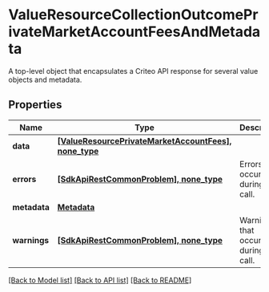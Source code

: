 # ValueResourceCollectionOutcomePrivateMarketAccountFeesAndMetadata

A top-level object that encapsulates a Criteo API response for several value objects and metadata.

## Properties
Name | Type | Description | Notes
------------ | ------------- | ------------- | -------------
**data** | [**[ValueResourcePrivateMarketAccountFees], none_type**](ValueResourcePrivateMarketAccountFees.md) |  | [optional] 
**errors** | [**[SdkApiRestCommonProblem], none_type**](SdkApiRestCommonProblem.md) | Errors that occured during this call. | [optional] [readonly] 
**metadata** | [**Metadata**](Metadata.md) |  | [optional] 
**warnings** | [**[SdkApiRestCommonProblem], none_type**](SdkApiRestCommonProblem.md) | Warnings that occured during this call. | [optional] [readonly] 

[[Back to Model list]](../README.md#documentation-for-models) [[Back to API list]](../README.md#documentation-for-api-endpoints) [[Back to README]](../README.md)


